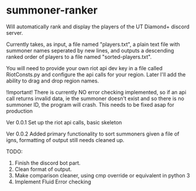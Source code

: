 # summoner-ranker
Will automatically rank and display the players of the UT Diamond+ discord server.

Currently takes, as input, a file named "players.txt", a plain text file with summoner names seperated by new lines, and outputs a descending ranked order of players
to a file named "sorted-players.txt". 

You will need to provide your own riot api dev key in a file called RiotConsts.py and configure the api calls for your region.
Later I'll add the ability to drag and drop region names.

!Important! There is currently NO error checking implemented, so if an api call returns invalid data, 
ie the summoner doesn't exist and so there is no summoner ID, the program will crash. This needs to be fixed asap for production

Ver 0.0.1
Set up the riot api calls, basic skeleton

Ver 0.0.2
Added primary functionality to sort summoners given a file of igns, formatting of output still needs cleaned up.

TODO:
1. Finish the discord bot part.
2. Clean format of output.
3. Make comparison cleaner, using cmp override or equivalent in python 3
4. Implement Fluid Error checking

